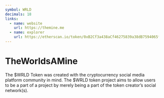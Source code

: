```yaml
---
symbol: WRLD
decimals: 18
links:
  - name: website
    url: https://themine.me
  - name: explorer
    url: https://etherscan.io/token/0xB2Cf3a438aCf46275839a38dB7594065f64151d3
---
```


# TheWorldsAMine

The $WRLD Token was created with the cryptocurrency social media platform community in mind. The $WRLD token project aims to allow users to be a part of a project by merely being a part of the token creator’s social network(s).
